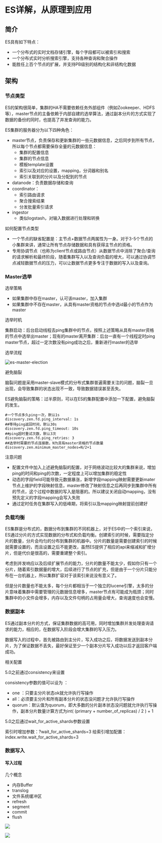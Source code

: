 # ES详解，从原理到应用
## 简介
ES具有如下特点：
* 一个分布式的实时文档存储引擎，每个字段都可以被索引和搜索
* 一个分布式实时分析搜索引擎，支持各种查询和聚合操作
* 能胜任上百个节点的扩展，并支持PB级别的结构化和非结构化数据

## 架构
### 节点类型
ES的架构很简单，集群的HA不需要依赖任务外部组件（例如Zookeeper、HDFS等），master节点的主备依赖于内部自建的选举算法，通过副本分片的方式实现了数据的备份的同时，也提高了并发查询的能力。

ES集群的服务器分为以下四种角色：

* master节点，负责保存和更新集群的一些元数据信息，之后同步到所有节点，所以每个节点都需要保存全量的元数据信息：
	* 集群的配置信息
	* 集群的节点信息
	* 模板template设置
	* 索引以及对应的设置，mapping，分词器和别名
	* 索引关联到的分片以及分配到的节点
* datanode：负责数据存储和查询
* coordinator：
   * 索引路由请求
   * 聚合搜索结果 
   * 分发批量索引请求
* ingestor
   * 类似logstash，对输入数据进行处理和转换

如何配置节点类型

* 一个节点的缺省配置是：主节点+数据节点两属性为一身。对于3-5个节点的小集群来讲，通常让所有节点存储数据和具有获得主节点的资格。
* 专用协调节点（也称为client节点或路由节点）从数据节点中消除了聚合/查询的请求解析和最终阶段，随着集群写入以及查询负载的增大，可以通过协调节点减轻数据节点的压力，可以让数据节点更多专注于数据的写入以及查询。 

### Master选举
选举策略

* 如果集群中存在master，认可该master，加入集群  
* 如果集群中不存在master，从具有master资格的节点中选id最小的节点作为master  

选举时机

集群启动：后台启动线程去ping集群中的节点，按照上述策略从具有master资格的节点中选举出master；现有的master离开集群：后台一直有一个线程定时ping master节点，超过一定次数没有ping成功之后，重新进行master的选举

选举流程  

![es-master-election](/docs/high-concurrency/images/es-master-election.jpg)

避免脑裂

脑裂问题是采用master-slave模式的分布式集群普遍需要关注的问题，脑裂一旦出现，会导致集群的状态出现不一致，导致数据错误甚至丢失。

ES避免脑裂的策略：过半原则，可以在ES的集群配置中添加一下配置，避免脑裂的发生。  

```properties
#一个节点多久ping一次，默认1s
discovery.zen.fd.ping_interval: 1s
##等待ping返回时间，默认30s
discovery.zen.fd.ping_timeout: 10s
##ping超时重试次数，默认3次
discovery.zen.fd.ping_retries: 3
##选举时需要的节点连接数，N为具有master资格的节点数量
discovery.zen.minimum_master_nodes=N/2+1
```
注意问题

* 配置文件中加入上述避免脑裂的配置，对于网络波动比较大的集群来说，增加ping的时间和ping的次数，一定程度上可以增加集群的稳定性
* 动态的字段field可能导致元数据暴涨，新增字段mapping映射需要更新mater节点上维护的字段映射信息，master修改了映射信息之后再同步到集群中所有的节点，这个过程中数据的写入是阻塞的。所以建议关闭自动mapping，没有预先定义的字段mapping会写入失败
* 通过定时任务在集群写入的低峰期，将索引以及mapping映射提前创建好

### 负载均衡

ES集群是分布式的，数据分布到集群的不同机器上，对于ES中的一个索引来说，ES通过分片的方式实现数据的分布式和负载均衡。创建索引的时候，需要指定分片的数量，分片会均匀的分布到集群的机器中。分片的数量是需要创建索引的时候就需要设置的，而且设置之后不能更改，虽然ES提供了相应的api来缩减和扩增分片，但是代价是很高的，需要重建整个索引。

考虑到并发响应以及后续扩展节点的能力，分片的数量不能太少，假如你只有一个分片，随着索引数据量的增大，后续进行了节点的扩充，但是由于一个分片只能分布在一台机器上，所以集群扩容对于该索引来说没有意义了。

但是分片数量也不能太多，每个分片都相当于一个独立的lucene引擎，太多的分片意味着集群中需要管理的元数据信息增多，master节点有可能成为瓶颈；同时集群中的小文件会增多，内存以及文件句柄的占用量会增大，查询速度也会变慢。

### 数据副本

ES通过副本分片的方式，保证集群数据的高可用，同时增加集群并发处理查询请求的能力，相应的，在数据写入阶段会增大集群的写入压力。

数据写入的过程中，首先被路由到主分片，写入成功之后，将数据发送到副本分片，为了保证数据不丢失，最好保证至少一个副本分片写入成功以后才返回客户端成功。

相关配置

5.0之前通过consistency来设置

consistency参数的值可以设为 ：

* one ：只要主分片状态ok就允许执行写操作
* all：必须要主分片和所有副本分片的状态没问题才允许执行写操作
* quorum：默认值为quorum，即大多数的分片副本状态没问题就允许执行写操作，副本分片数量计算方式为int( (primary + number_of_replicas) / 2 ) + 1

5.0之后通过wait_for_active_shards参数设置

索引时增加参数：?wait_for_active_shards=3
给索引增加配置：index.write.wait_for_active_shards=3

### 数据写入

#### 写入过程
几个概念

* 内存Buffer
* translog
* 文件系统缓冲区
* refresh
* segment
* commit
* flush

![](/docs/high-concurrency/images/es-write-1.jpg)  

![](/docs/high-concurrency/images/es-write-2.jpg)  